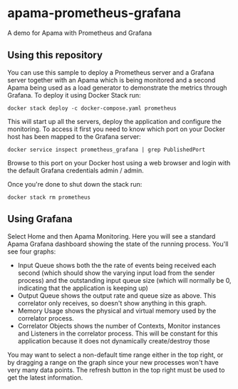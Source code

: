 # apama-prometheus-grafana

A demo for Apama with Prometheus and Grafana

## Using this repository

You can use this sample to deploy a Prometheus server and a Grafana server together with an Apama which is being monitored and a second Apama being used as a load generator to demonstrate the metrics through Grafana. To deploy it using Docker Stack run:

    docker stack deploy -c docker-compose.yaml prometheus

This will start up all the servers, deploy the application and configure the monitoring. To access it first you need to know which port on your Docker host has been mapped to the Grafana server:

    docker service inspect prometheus_grafana | grep PublishedPort

Browse to this port on your Docker host using a web browser and login with the default Grafana credentials admin / admin.

Once you're done to shut down the stack run:

    docker stack rm prometheus

## Using Grafana

Select Home and then Apama Monitoring. Here you will see a standard Apama Grafana dashboard showing the state of the running process. You'll see four graphs:

 * Input Queue shows both the the rate of events being received each second (which should show the varying input load from the sender process) and the outstanding input queue size (which will normally be 0, indicating that the application is keeping up)
 * Output Queue shows the output rate and queue size as above. This correlator only receives, so doesn't show anything in this graph.
 * Memory Usage shows the physical and virtual memory used by the correlator process.
 * Correlator Objects shows the number of Contexts, Monitor instances and Listeners in the correlator process. This will be constant for this application because it does not dynamically create/destroy those

You may want to select a non-default time range either in the top right, or by dragging a range on the graph since your new processes won't have very many data points. The refresh button in the top right must be used to get the latest information.
